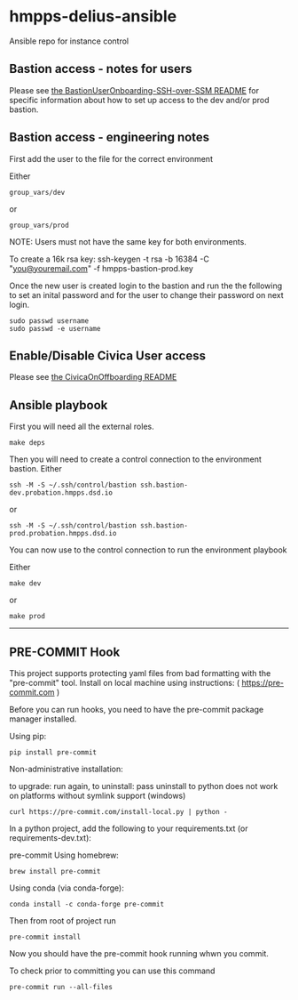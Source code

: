 # hmpps-delius-ansible
Ansible repo for instance control

## Bastion access - notes for users

Please see [the BastionUserOnboarding-SSH-over-SSM README](/BastionUserOnboarding-SSH-over-SSM.md) for specific information about how to set up access to the dev and/or prod bastion.

## Bastion access - engineering notes

First add the user to the file for the correct environment

Either

    group_vars/dev

or

    group_vars/prod

NOTE: Users must not have the same key for both environments.

To create a 16k rsa key:
    ssh-keygen -t rsa -b 16384  -C "you@youremail.com" -f hmpps-bastion-prod.key


Once the new user is created login to the bastion and run the
the following to set an inital password and for the user to
change their password on next login.

    sudo passwd username
    sudo passwd -e username


## Enable/Disable Civica User access

Please see [the CivicaOnOffboarding README](/CivicaOnOffboarding.md)
## Ansible playbook

First you will need all the external roles.

    make deps

Then you will need to create a control connection to the environment bastion.
Either

    ssh -M -S ~/.ssh/control/bastion ssh.bastion-dev.probation.hmpps.dsd.io

or

    ssh -M -S ~/.ssh/control/bastion ssh.bastion-prod.probation.hmpps.dsd.io

You can now use to the control connection to run the environment playbook

Either

    make dev

or

    make prod

------


## PRE-COMMIT Hook

This project supports protecting yaml files from bad formatting with the "pre-commit" tool.
Install on local machine using instructions: ( https://pre-commit.com )


Before you can run hooks, you need to have the pre-commit package manager installed.

Using pip:
```
pip install pre-commit
```
Non-administrative installation:

to upgrade: run again, to uninstall: pass uninstall to python
does not work on platforms without symlink support (windows)
```
curl https://pre-commit.com/install-local.py | python -
```
In a python project, add the following to your requirements.txt (or requirements-dev.txt):

pre-commit
Using homebrew:
```
brew install pre-commit
```
Using conda (via conda-forge):
```
conda install -c conda-forge pre-commit
```

Then from root of project run
```
pre-commit install
```

Now you should have the pre-commit hook running whwn you commit.

To check prior to committing you can use this command
```
pre-commit run --all-files
```
